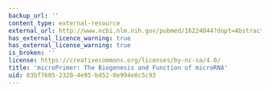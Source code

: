 ```yaml
---
backup_url: ''
content_type: external-resource
external_url: http://www.ncbi.nlm.nih.gov/pubmed/16224044?dopt=Abstract
has_external_licence_warning: true
has_external_license_warning: true
is_broken: ''
license: https://creativecommons.org/licenses/by-nc-sa/4.0/
title: 'microPrimer: The Biogenesis and Function of microRNA'
uid: 03bf7605-2320-4e95-bd52-0e994e8c5c93
---
```


